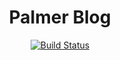<h1 align="center">Palmer Blog</h1>

<p align="center">
  <a href="http://palmer.arkstack.cn/"><img src="https://travis-ci.org/palmerye/palmerye.github.io.svg?branch=source" alt="Build Status"></a>
</p>
